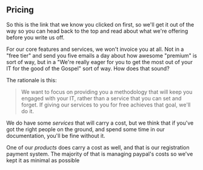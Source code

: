 ## Pricing

So this is the link that we know you clicked on first, so we'll get it out of the way so you can head back to the top and read about what we're offering before you write us off.

For our core features and services, we won't invoice you at all. Not in a "free tier" and send you five emails a day about how awesome "premium" is sort of way, but in a "We're really eager for you to get the most out of your IT for the good of the Gospel" sort of way. How does that sound?

The rationale is this:

> We want to focus on providing you a methodology that will keep you engaged with your IT, rather than a service that you can set and forget. If giving our services to you for free achieves that goal, we'll do it.

We do have some *services* that will carry a cost, but we think that if you've got the right people on the ground, and spend some time in our documentation, you'll be fine without it.

One of our *products* does carry a cost as well, and that is our registration payment system. The majority of that is managing paypal's costs so we've kept it as minimal as possible
